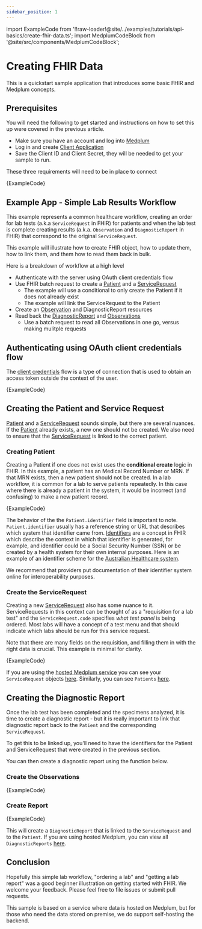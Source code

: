 ```yaml
---
sidebar_position: 1
---
```


import ExampleCode from '!!raw-loader!@site/../examples/tutorials/api-basics/create-fhir-data.ts';
import MedplumCodeBlock from '@site/src/components/MedplumCodeBlock';

# Creating FHIR Data

This is a quickstart sample application that introduces some basic FHIR and Medplum concepts.

## Prerequisites

You will need the following to get started and instructions on how to set this up were covered in the previous article.

- Make sure you have an account and log into [Medplum](https://app.medplum.com)
- Log in and create [Client Application](https://app.medplum.com/ClientApplication)
- Save the Client ID and Client Secret, they will be needed to get your sample to run.

These three requirements will need to be in place to connect

<MedplumCodeBlock language='ts' selectBlocks='api-keys' showLineNumbers>
{ExampleCode}
</MedplumCodeBlock>

## Example App - Simple Lab Results Workflow

This example represents a common healthcare workflow, creating an order for lab tests (a.k.a `ServiceRequest` in FHIR) for patients and when the lab test is complete creating results (a.k.a. `Observation` and `DiagnosticReport` in FHIR) that correspond to the original `ServiceRequest`.

This example will illustrate how to create FHIR object, how to update them, how to link them, and them how to read them back in bulk.

Here is a breakdown of workflow at a high level

- Authenticate with the server using OAuth client credentials flow
- Use FHIR batch request to create a [Patient](../../api/fhir/resources/patient) and a [ServiceRequest](../../api/fhir/resources/servicerequest)
  - The example will use a conditional to only create the Patient if it does not already exist
  - The example will link the ServiceRequest to the Patient
- Create an [Observation](../../api/fhir/resources/observation) and DiagnosticReport resources
- Read back the [DiagnosticReport](../../api/fhir/resources/diagnosticreport) and [Observations](../../api/fhir/resources/observation)
  - Use a batch request to read all Observations in one go, versus making mulitple requests

## Authenticating using OAuth client credentials flow

The [client credentials](https://oauth.net/2/grant-types/client-credentials/) flow is a type of connection that is used to obtain an access token outside the context of the user.

<MedplumCodeBlock language='ts' selectBlocks='core-imports, create-client' showLineNumbers>
{ExampleCode}
</MedplumCodeBlock>

## Creating the Patient and Service Request

[Patient](../../api/fhir/resources/patient) and a [ServiceRequest](../../api/fhir/resources/servicerequest) sounds simple, but there are several nuances. If the [Patient](../../api/fhir/resources/patient) already exists, a new one should not be created. We also need to ensure that the [ServiceRequest](../../api/fhir/resources/servicerequest) is linked to the correct patient.

### Creating Patient

Creating a Patient if one does not exist uses the **conditional create** logic in FHIR. In this example, a patient has an Medical Record Number or MRN. If that MRN exists, then a new patient should not be created. In a lab workflow, it is common for a lab to serve patients repeatedly. In this case where there is already a patient in the system, it would be incorrect (and confusing) to make a new patient record.

<MedplumCodeBlock language='ts' selectBlocks='patient-imports, create-patient' showLineNumbers>
{ExampleCode}
</MedplumCodeBlock>

The behavior of the the `Patient.identifier` field is important to note. `Patient.identifier` usually has a reference string or URL that describes which system that identifier came from. [Identifiers](/docs/fhir-basics#identifiers-naming-resources) are a concept in FHIR which describe the context in which that identifier is generated, for example, and identifier could be a Social Security Number (SSN) or be created by a health system for their own internal purposes. Here is an example of an identifier scheme for the [Australian Healthcare system](https://namespaces.digitalhealth.gov.au/id/hi/ihi/1.0/).

We recommend that providers put documentation of their identifier system online for interoperability purposes.

### Create the ServiceRequest

Creating a new [ServiceRequest](/docs/api/fhir/resources/servicerequest) also has some nuance to it. ServiceRequests in this context can be thought of as a "requisition for a lab test" and the `ServiceRequest.code` specifies _what test panel_ is being ordered. Most labs will have a concept of a test menu and that should indicate which labs should be run for this service request.

Note that there are many fields on the requisition, and filling them in with the right data is crucial. This example is minimal for clarity.

<MedplumCodeBlock language='ts' selectBlocks='service-request-imports, create-service-request' showLineNumbers>
{ExampleCode}
</MedplumCodeBlock>

If you are using the [hosted Medplum service](https://app.medplum.com) you can see your `ServiceRequest` objects [here](https://app.medplum.com/ServiceRequest). Similarly, you can see `Patients` [here](https://app.medplum.com/Patient).

## Creating the Diagnostic Report

Once the lab test has been completed and the specimens analyzed, it is time to create a diagnostic report - but it is really important to link that diagnostic report back to the `Patient` and the corresponding `ServiceRequest`.

To get this to be linked up, you'll need to have the identifiers for the Patient and ServiceRequest that were created in the previous section.

You can then create a diagnostic report using the function below.

### Create the Observations

<MedplumCodeBlock language='ts' selectBlocks='observation-imports, create-observations' showLineNumbers>
{ExampleCode}
</MedplumCodeBlock>

### Create Report

<MedplumCodeBlock language='ts' selectBlocks='report-imports, create-report' showLineNumbers>
{ExampleCode}
</MedplumCodeBlock>

This will create a `DiagnosticReport` that is linked to the `ServiceRequest` and to the `Patient`. If you are using hosted Medplum, you can view all `DiagnosticReports` [here](https://app.medplum.com/DiagnosticReport).

## Conclusion

Hopefully this simple lab workflow, "ordering a lab" and "getting a lab report" was a good beginner illustration on getting started with FHIR. We welcome your feedback. Please feel free to file issues or submit pull requests.

This sample is based on a service where data is hosted on Medplum, but for those who need the data stored on premise, we do support self-hosting the backend.
